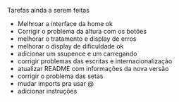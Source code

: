 Tarefas ainda a serem feitas

- Melhroar a interface da home ok
- Corrigir o problema da altura com os botões
- melhorar o tratamento e display de erros
- melhorar o display de dificuldade ok
- adicionar um ssupence e um carregando
- corrigir problemas das escritas e internacionalização
- atualizar README com informações da nova versão
- corrigir o problema das setas
- mudar imports pra usar @
- adicionar instruções
